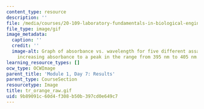 ```yaml
---
content_type: resource
description: ''
file: /media/courses/20-109-laboratory-fundamentals-in-biological-engineering-spring-2010/9b89091c60d4f308b50b397cd0e649c7_tr_orange_raw.gif
file_type: image/gif
image_metadata:
  caption: ''
  credit: ''
  image-alt: Graph of absorbance vs. wavelength for five different assays, showing
    increasing absorbance to a peak in the range from 395 nm to 405 nm.
learning_resource_types: []
ocw_type: OCWImage
parent_title: 'Module 1, Day 7: Results'
parent_type: CourseSection
resourcetype: Image
title: tr_orange_raw.gif
uid: 9b89091c-60d4-f308-b50b-397cd0e649c7
---
```

